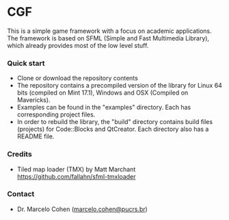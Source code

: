 # CGF #

This is a simple game framework with a focus on academic applications.
The framework is based on SFML (Simple and Fast Multimedia Library), which already provides most of the low level stuff.

### Quick start ###

* Clone or download the repository contents
* The repository contains a precompiled version of the library for Linux 64 bits (compiled on Mint 17.1), Windows and OSX (Compiled on Mavericks).
* Examples can be found in the "examples" directory. Each has corresponding project files.
* In order to rebuild the library, the "build" directory contains build files (projects) for Code::Blocks and QtCreator. Each directory also has a README file.

### Credits ###

* Tiled map loader (TMX) by Matt Marchant <https://github.com/fallahn/sfml-tmxloader>

### Contact ###

* Dr. Marcelo Cohen (marcelo.cohen@pucrs.br)